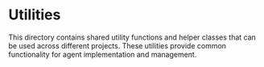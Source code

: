 # Utilities

This directory contains shared utility functions and helper classes that can be used across different projects. These utilities provide common functionality for agent implementation and management.